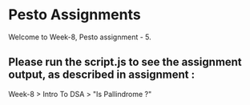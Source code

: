 # Pesto Assignments  

Welcome to Week-8, Pesto assignment - 5.

## Please run the script.js to see the assignment output, as described in assignment :
Week-8 > Intro To DSA > "Is Pallindrome ?"